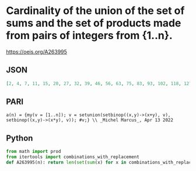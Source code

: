 # Cardinality of the union of the set of sums and the set of products made from pairs of integers from \{1\.\.n\}\.
https://oeis.org/A263995
## JSON
```JSON
[2, 4, 7, 11, 15, 20, 27, 32, 39, 46, 56, 63, 75, 83, 93, 102, 118, 127, 146, 156, 169, 182, 204, 215, 231, 245, 261, 274, 302, 315, 346, 361, 379, 398, 418, 432, 469, 489, 510, 527, 567, 585, 627, 647, 669, 693, 739, 756, 788, 810, 838, 862, 914, 937]
```
## PARI
```PARI
a(n) = {my(v = [1..n]); v = setunion(setbinop((x,y)->(x+y), v), setbinop((x,y)->(x*y), v)); #v;} \\ _Michel Marcus_, Apr 13 2022
```
## Python
```Python
from math import prod
from itertools import combinations_with_replacement
def A263995(n): return len(set(sum(x) for x in combinations_with_replacement(range(1,n+1),2)) | set(prod(x) for x in combinations_with_replacement(range(1,n+1),2))) # _Chai Wah Wu_, Apr 15 2022
```
